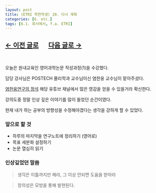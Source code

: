 ```yaml
---
layout: post
title: (ETRI 학연학생) 20. 다시 계획
categories: [6. etc.]
tags: [6.1. 회사에서, f.a. ETRI]
---
```


## [←  이전 글로](https://maizer2.github.io/6.%20etc2022/05/18/(ETRI-학연학생)-19.-problem.html) 　 [다음 글로 →](https://maizer2.github.io/6.%20etc2022/05/00/(ETRI-학연학생)-21.-미정.html)

<br/>

오늘은 원내교육인 영어과학논문 작성과정(1)을 수강했다.

담당 강사님은 POSTECH 물리학과 교수님이신 염한웅 교수님이 맡아주셨다.

[염한웅연구의 정석](https://www.youtube.com/channel/UCEwvUU_9ldx1MGdvutcd6lQ) 해당 유튜브 채널에서 많은 영감을 얻을 수 있을거라 확신한다.

강의도중 정말 인상 깊은 이야기를 많이 들었던 순간이였다.

현재 내가 하는 공부의 방향성을 수정해야겠다는 생각을 강하게 할 수 있었다.

### 앞으로 할 것

* 하루의 마지막을 연구노트에 정리하기 (영어로)
* 목표 세분화 설정하기
* 논문 열심히 읽기


### 인상깊었던 말씀

> 생각은 이틀까지만 해라, 그 이상 안되면 도움을 받아라

> 창의성은 모방을 통해 발현된다.
